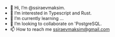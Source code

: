 - 👋 Hi, I’m @ssiraevmaksim.
- 👀 I’m interested in Typescript and Rust.
- 🌱 I’m currently learning ...
- 💞️ I’m looking to collaborate on 'PostgreSQL.
- 📫 How to reach me ssiraevmaksim@gmail.com

<!---
ssiraevmaksim/ssiraevmaksim is a ✨ special ✨ repository because its `README.md` (this file) appears on your GitHub profile.
You can click the Preview link to take a look at your changes.
--->
